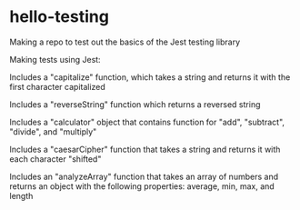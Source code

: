 # hello-testing
Making a repo to test out the basics of the Jest testing library

Making tests using Jest:

Includes a "capitalize" function, which takes a string and returns it with the first character capitalized

Includes a "reverseString" function which returns a reversed string

Includes a "calculator" object that contains function for "add", "subtract", "divide", and "multiply"

Includes a "caesarCipher" function that takes a string and returns it with each character "shifted"

Includes an "analyzeArray" function that takes an array of numbers and returns an object with the following properties: average, min, max, and length
